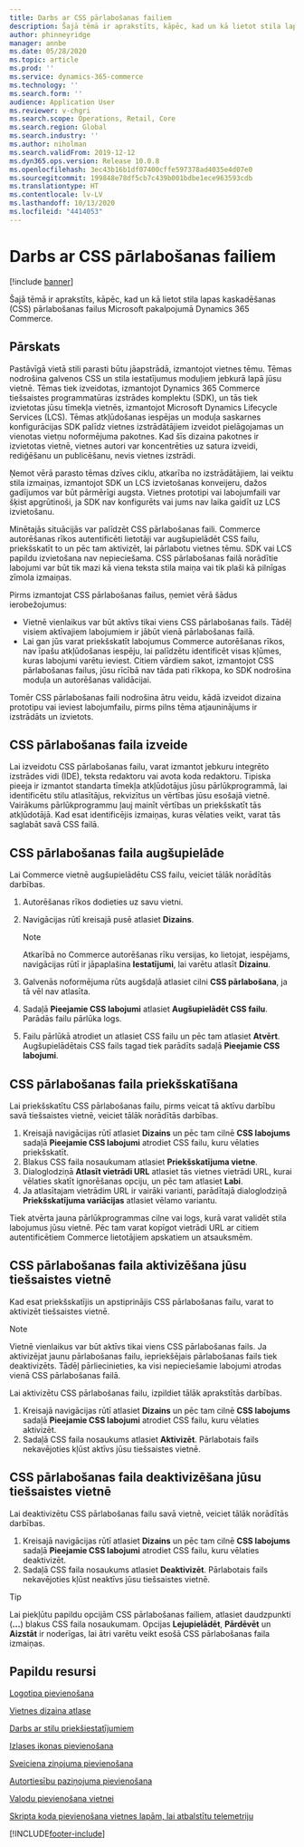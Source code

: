 ```yaml
---
title: Darbs ar CSS pārlabošanas failiem
description: Šajā tēmā ir aprakstīts, kāpēc, kad un kā lietot stila lapas kaskadēšanas (CSS) pārlabošanas failus Microsoft pakalpojumā Dynamics 365 Commerce.
author: phinneyridge
manager: annbe
ms.date: 05/28/2020
ms.topic: article
ms.prod: ''
ms.service: dynamics-365-commerce
ms.technology: ''
ms.search.form: ''
audience: Application User
ms.reviewer: v-chgri
ms.search.scope: Operations, Retail, Core
ms.search.region: Global
ms.search.industry: ''
ms.author: niholman
ms.search.validFrom: 2019-12-12
ms.dyn365.ops.version: Release 10.0.8
ms.openlocfilehash: 3ec43b16b1df07400cffe597378ad4035e4d07e0
ms.sourcegitcommit: 199848e78df5cb7c439b001bdbe1ece963593cdb
ms.translationtype: HT
ms.contentlocale: lv-LV
ms.lasthandoff: 10/13/2020
ms.locfileid: "4414053"
---
```

# <a name="work-with-css-override-files"></a>Darbs ar CSS pārlabošanas failiem


[!include [banner](includes/banner.md)]

Šajā tēmā ir aprakstīts, kāpēc, kad un kā lietot stila lapas kaskadēšanas (CSS) pārlabošanas failus Microsoft pakalpojumā Dynamics 365 Commerce.

## <a name="overview"></a>Pārskats

Pastāvīgā vietā stili parasti būtu jāapstrādā, izmantojot vietnes tēmu. Tēmas nodrošina galvenos CSS un stila iestatījumus moduļiem jebkurā lapā jūsu vietnē. Tēmas tiek izveidotas, izmantojot Dynamics 365 Commerce tiešsaistes programmatūras izstrādes komplektu (SDK), un tās tiek izvietotas jūsu tīmekļa vietnēs, izmantojot Microsoft Dynamics Lifecycle Services (LCS). Tēmas atkļūdošanas iespējas un moduļa saskarnes konfigurācijas SDK palīdz vietnes izstrādātājiem izveidot pielāgojamas un vienotas vietņu noformējuma pakotnes. Kad šīs dizaina pakotnes ir izvietotas vietnē, vietnes autori var koncentrēties uz satura izveidi, rediģēšanu un publicēšanu, nevis vietnes izstrādi.

Ņemot vērā parasto tēmas dzīves ciklu, atkarība no izstrādātājiem, lai veiktu stila izmaiņas, izmantojot SDK un LCS izvietošanas konveijeru, dažos gadījumos var būt pārmērīgi augsta. Vietnes prototipi vai labojumfaili var šķist apgrūtinoši, ja SDK nav konfigurēts vai jums nav laika gaidīt uz LCS izvietošanu.

Minētajās situācijās var palīdzēt CSS pārlabošanas faili. Commerce autorēšanas rīkos autentificēti lietotāji var augšupielādēt CSS failu, priekšskatīt to un pēc tam aktivizēt, lai pārlabotu vietnes tēmu. SDK vai LCS papildu izvietošana nav nepieciešama. CSS pārlabošanas failā norādītie labojumi var būt tik mazi kā viena teksta stila maiņa vai tik plaši kā pilnīgas zīmola izmaiņas.

Pirms izmantojat CSS pārlabošanas failus, ņemiet vērā šādus ierobežojumus:

- Vietnē vienlaikus var būt aktīvs tikai viens CSS pārlabošanas fails. Tādēļ visiem aktīvajiem labojumiem ir jābūt vienā pārlabošanas failā.
- Lai gan jūs varat priekšskatīt labojumus Commerce autorēšanas rīkos, nav īpašu atkļūdošanas iespēju, lai palīdzētu identificēt visas kļūmes, kuras labojumi varētu ieviest. Citiem vārdiem sakot, izmantojot CSS pārlabošanas failus, jūsu rīcībā nav tāda pati rīkkopa, ko SDK nodrošina moduļa un autorēšanas validācijai.

Tomēr CSS pārlabošanas faili nodrošina ātru veidu, kādā izveidot dizaina prototipu vai ieviest labojumfailu, pirms pilns tēma atjauninājums ir izstrādāts un izvietots.

## <a name="create-a-css-override-file"></a>CSS pārlabošanas faila izveide

Lai izveidotu CSS pārlabošanas failu, varat izmantot jebkuru integrēto izstrādes vidi (IDE), teksta redaktoru vai avota koda redaktoru. Tipiska pieeja ir izmantot standarta tīmekļa atkļūdotājus jūsu pārlūkprogrammā, lai identificētu stilu atlasītājus, rekvizītus un vērtības jūsu esošajā vietnē. Vairākums pārlūkprogrammu ļauj mainīt vērtības un priekšskatīt tās atkļūdotājā. Kad esat identificējis izmaiņas, kuras vēlaties veikt, varat tās saglabāt savā CSS failā.

## <a name="upload-a-css-override-file"></a>CSS pārlabošanas faila augšupielāde

Lai Commerce vietnē augšupielādētu CSS failu, veiciet tālāk norādītās darbības.

1. Autorēšanas rīkos dodieties uz savu vietni.
1. Navigācijas rūtī kreisajā pusē atlasiet **Dizains**.

    > [!NOTE]
    > Atkarībā no Commerce autorēšanas rīku versijas, ko lietojat, iespējams, navigācijas rūtī ir jāpaplašina **Iestatījumi**, lai varētu atlasīt **Dizainu**.

1. Galvenās noformējuma rūts augšdaļā atlasiet cilni **CSS pārlabošana**, ja tā vēl nav atlasīta.
1. Sadaļā **Pieejamie CSS labojumi** atlasiet **Augšupielādēt CSS failu**. Parādās failu pārlūka logs.
1. Failu pārlūkā atrodiet un atlasiet CSS failu un pēc tam atlasiet **Atvērt**. Augšupielādētais CSS fails tagad tiek parādīts sadaļā **Pieejamie CSS labojumi**.

## <a name="preview-a-css-override-file"></a>CSS pārlabošanas faila priekšskatīšana

Lai priekšskatītu CSS pārlabošanas failu, pirms veicat tā aktīvu darbību savā tiešsaistes vietnē, veiciet tālāk norādītās darbības.

1. Kreisajā navigācijas rūtī atlasiet **Dizains** un pēc tam cilnē **CSS labojums** sadaļā **Pieejamie CSS labojumi** atrodiet CSS failu, kuru vēlaties priekšskatīt.
1. Blakus CSS faila nosaukumam atlasiet **Priekšskatījuma vietne**.
1. Dialoglodziņā **Atlasīt vietrādi URL** atlasiet tās vietnes vietrādi URL, kurai vēlaties skatīt ignorēšanas opciju, un pēc tam atlasiet **Labi**.
1. Ja atlasītajam vietrādim URL ir vairāki varianti, parādītajā dialoglodziņā **Priekšskatījuma variācijas** atlasiet vēlamo variantu.

Tiek atvērta jauna pārlūkprogrammas cilne vai logs, kurā varat validēt stila labojumus jūsu vietnē. Pēc tam varat kopīgot vietrādi URL ar citiem autentificētiem Commerce lietotājiem apskatiem un atsauksmēm.

## <a name="activate-a-css-override-file-on-your-live-site"></a>CSS pārlabošanas faila aktivizēšana jūsu tiešsaistes vietnē

Kad esat priekšskatījis un apstiprinājis CSS pārlabošanas failu, varat to aktivizēt tiešsaistes vietnē.

> [!NOTE]
> Vietnē vienlaikus var būt aktīvs tikai viens CSS pārlabošanas fails. Ja aktivizējat jaunu pārlabošanas failu, iepriekšējais pārlabošanas fails tiek deaktivizēts. Tādēļ pārliecinieties, ka visi nepieciešamie labojumi atrodas vienā CSS pārlabošanas failā.

Lai aktivizētu CSS pārlabošanas failu, izpildiet tālāk aprakstītās darbības.

1. Kreisajā navigācijas rūtī atlasiet **Dizains** un pēc tam cilnē **CSS labojums** sadaļā **Pieejamie CSS labojumi** atrodiet CSS failu, kuru vēlaties aktivizēt.
1. Sadaļā CSS faila nosaukums atlasiet **Aktivizēt**. Pārlabotais fails nekavējoties kļūst aktīvs jūsu tiešsaistes vietnē.

## <a name="deactivate-a-css-override-file-on-your-live-site"></a>CSS pārlabošanas faila deaktivizēšana jūsu tiešsaistes vietnē

Lai deaktivizētu CSS pārlabošanas failu savā vietnē, veiciet tālāk norādītās darbības.

1. Kreisajā navigācijas rūtī atlasiet **Dizains** un pēc tam cilnē **CSS labojums** sadaļā **Pieejamie CSS labojumi** atrodiet CSS failu, kuru vēlaties deaktivizēt.
1. Sadaļā CSS faila nosaukums atlasiet **Deaktivizēt**. Pārlabotais fails nekavējoties kļūst neaktīvs jūsu tiešsaistes vietnē.

> [!TIP]
> Lai piekļūtu papildu opcijām CSS pārlabošanas failiem, atlasiet daudzpunkti (**...**) blakus CSS faila nosaukumam. Opcijas **Lejupielādēt**, **Pārdēvēt** un **Aizstāt** ir noderīgas, lai ātri varētu veikt esošā CSS pārlabošanas faila izmaiņas.

## <a name="additional-resources"></a>Papildu resursi

[Logotipa pievienošana](add-logo.md)

[Vietnes dizaina atlase](select-site-theme.md)

[Darbs ar stilu priekšiestatījumiem](style-presets.md)

[Izlases ikonas pievienošana](add-favicon.md)

[Sveiciena ziņojuma pievienošana](add-welcome-message.md)

[Autortiesību paziņojuma pievienošana](add-copyright-notice.md)

[Valodu pievienošana vietnei](add-languages-to-site.md)

[Skripta koda pievienošana vietnes lapām, lai atbalstītu telemetriju](add-telemetry.md)


[!INCLUDE[footer-include](../includes/footer-banner.md)]